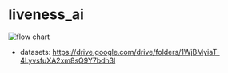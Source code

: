 # liveness_ai
![flow chart](https://github.com/ariellembong/liveness_ai/liveness_detection_flowchart.jpg?raw=true)
* datasets: https://drive.google.com/drive/folders/1WjBMyiaT-4LyvsfuXA2xm8sQ9Y7bdh3l
